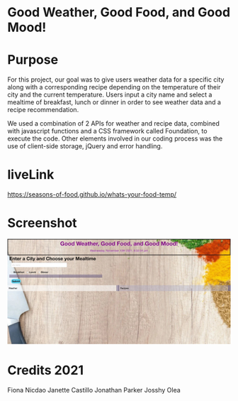 # Good Weather, Good Food, and Good Mood!

# Purpose

For this project, our goal was to give users weather data for a specific city along with a corresponding recipe depending on the temperature of their city and the current temperature. Users input a city name and select a mealtime of breakfast, lunch or dinner in order to see weather data and a recipe recommendation. 

We used a combination of 2 APIs for weather and recipe data, combined with javascript functions and a CSS framework called Foundation, to execute the code. Other elements involved in our coding process was the use of client-side storage, jQuery and error handling.

# liveLink

https://seasons-of-food.github.io/whats-your-food-temp/

# Screenshot

![whats-your-food-app](whats-your-food-app.jpg)

# Credits 2021

Fiona Nicdao 
Janette Castillo
Jonathan Parker
Josshy Olea
